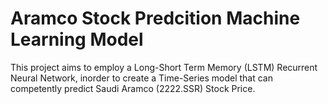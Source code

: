 # Aramco Stock Predcition Machine Learning Model

This project aims to employ a Long-Short Term Memory (LSTM) Recurrent Neural Network, inorder to create a Time-Series model that can competently predict Saudi Aramco (2222.SSR) Stock Price.
